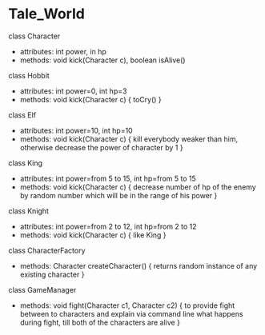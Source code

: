 # Tale_World

class Character 
  - attributes: int power, in hp
  - methods: void kick(Character c), boolean isAlive()

class Hobbit 
  - attributes: int power=0, int hp=3
  - methods: void kick(Character c) { toCry() }

class Elf 
   - attributes: int power=10, int hp=10
   - methods: void kick(Character c) { 
                kill everybody weaker than him, 
                otherwise decrease the power of character by 1 
              }

class King 
   - attributes: int power=from 5 to 15, int hp=from 5 to 15 
   - methods: void kick(Character c) { 
                decrease number of hp of the enemy by random 
                number which will be in the range of his power 
              }

class Knight 
   - attributes: int power=from 2 to 12, int hp=from 2 to 12
   - methods: void kick(Character c) { like King }

class CharacterFactory 
   - methods: Character createCharacter() { 
                returns random instance of any existing character 
              }

class GameManager
   - methods: void fight(Character c1, Character c2) { 
                to provide fight between to characters and explain via command 
                line what happens during fight, till both of 
                the characters are alive 
              }
